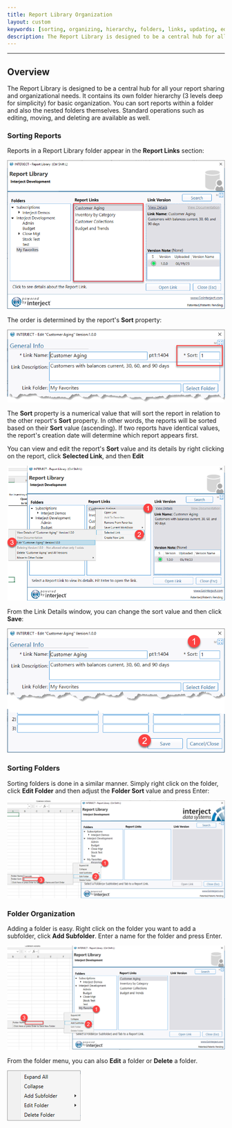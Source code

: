```yaml
---
title: Report Library Organization
layout: custom
keywords: [sorting, organizing, hierarchy, folders, links, updating, editing, moving, deleting]
description: The Report Library is designed to be a central hub for all your report sharing and organizational needs. It contains its own folder hierarchy (3 levels deep for simplicity) for basic organization. You can sort reports within a folder and also the nested folders themselves.
---
```

* * *

## Overview

The Report Library is designed to be a central hub for all your report sharing and organizational needs. It contains its own folder hierarchy (3 levels deep for simplicity) for basic organization. You can sort reports within a folder and also the nested folders themselves. Standard operations such as editing, moving, and deleting are available as well.

### Sorting Reports

Reports in a Report Library folder appear in the **Report Links** section:

![](/images/ReportLibrarySorting/ReportLibraryLinks.png)
<br>

The order is determined by the report's **Sort** property:

![](/images/ReportLibrarySorting/LinkDetailsSort.png)
<br>

The **Sort** property is a numerical value that will sort the report in relation to the other report's **Sort** property. In other words, the reports will be sorted based on their **Sort** value (ascending). If two reports have identical values, the report's creation date will determine which report appears first.

You can view and edit the report's **Sort** value and its details by right clicking on the report, click **Selected Link**, and then **Edit**

![](/images/ReportLibrarySorting/EditDetailsClick.png)
<br>

From the Link Details window, you can change the sort value and then click **Save**:

![](/images/ReportLibrarySorting/SortChange.png)
<br>

### Sorting Folders

Sorting folders is done in a similar manner. Simply right click on the folder, click **Edit Folder** and then adjust the **Folder Sort** value and press Enter:

![](/images/ReportLibrarySorting/SortChangeFolder.png)
<br>

### Folder Organization

Adding a folder is easy. Right click on the folder you want to add a subfolder, click **Add Subfolder**. Enter a name for the folder and press Enter.

![](/images/ReportLibrarySorting/AddFolder.png)
<br>

From the folder menu, you can also **Edit** a folder or **Delete** a folder.

![](/images/ReportLibrarySorting/FolderMenu.png)
<br>
